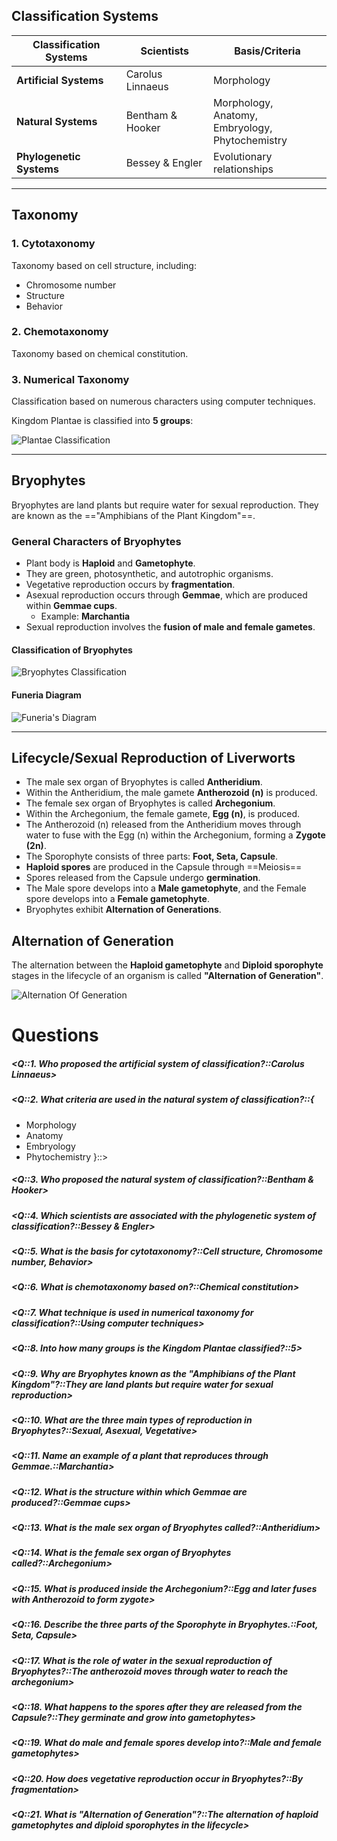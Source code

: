 ## Classification Systems

| Classification Systems | Scientists       | Basis/Criteria                                           |
| ---------------------- | ---------------- | -------------------------------------------------------- |
| **Artificial Systems** | Carolus Linnaeus | Morphology                                               |
| **Natural Systems**    | Bentham & Hooker  | Morphology, <br> Anatomy, <br> Embryology, <br> Phytochemistry |
| **Phylogenetic Systems** | Bessey & Engler  | Evolutionary relationships                               |

---

## Taxonomy

### 1. Cytotaxonomy

Taxonomy based on cell structure, including:

- Chromosome number
- Structure 
- Behavior

### 2. Chemotaxonomy

Taxonomy based on chemical constitution.

### 3. Numerical Taxonomy

Classification based on numerous characters using computer techniques.

Kingdom Plantae is classified into **5 groups**:

![Plantae Classification](PlantaeClassification.svg)

---

## Bryophytes

Bryophytes are land plants but require water for sexual reproduction. They are known as the =="Amphibians of the Plant Kingdom"==.

### General Characters of Bryophytes

- Plant body is **Haploid** and **Gametophyte**.
- They are green, photosynthetic, and autotrophic organisms.
- Vegetative reproduction occurs by **fragmentation**.
- Asexual reproduction occurs through **Gemmae**, which are produced within **Gemmae cups**.
  - Example: **Marchantia**
- Sexual reproduction involves the **fusion of male and female gametes**.

#### Classification of Bryophytes

![Bryophytes Classification](BryophytesClassification.svg)

#### Funeria Diagram

![Funeria's Diagram](FuneriaDiagram.svg)

---

## Lifecycle/Sexual Reproduction of Liverworts

- The male sex organ of Bryophytes is called **Antheridium**.
- Within the Antheridium, the male gamete **Antherozoid (n)** is produced.
- The female sex organ of Bryophytes is called **Archegonium**.
- Within the Archegonium, the female gamete, **Egg (n)**, is produced.
- The Antherozoid (n) released from the Antheridium moves through water to fuse with the Egg (n) within the Archegonium, forming a **Zygote (2n)**.
- The Sporophyte consists of three parts: **Foot, Seta, Capsule**.
- **Haploid spores** are produced in the Capsule through ==Meiosis==
- Spores released from the Capsule undergo **germination**.
- The Male spore develops into a **Male gametophyte**, and the Female spore develops into a **Female gametophyte**.
- Bryophytes exhibit **Alternation of Generations**.

## Alternation of Generation

The alternation between the **Haploid gametophyte** and **Diploid sporophyte** stages in the lifecycle of an organism is called **"Alternation of Generation"**.

![Alternation Of Generation](AlternationOfGeneration.svg)
# Questions 

#####  <Q::1. Who proposed the artificial system of classification?::Carolus Linnaeus>
##### <Q::2. What criteria are used in the natural system of classification?::{
- Morphology
- Anatomy
- Embryology
- Phytochemistry
}::>
##### <Q::3. Who proposed the natural system of classification?::Bentham & Hooker>
##### <Q::4. Which scientists are associated with the phylogenetic system of classification?::Bessey & Engler>
##### <Q::5. What is the basis for cytotaxonomy?::Cell structure, Chromosome number, Behavior>
##### <Q::6. What is chemotaxonomy based on?::Chemical constitution>
##### <Q::7. What technique is used in numerical taxonomy for classification?::Using computer techniques>
##### <Q::8. Into how many groups is the Kingdom Plantae classified?::5>
##### <Q::9. Why are Bryophytes known as the "Amphibians of the Plant Kingdom"?::They are land plants but require water for sexual reproduction>
##### <Q::10. What are the three main types of reproduction in Bryophytes?::Sexual, Asexual, Vegetative>
##### <Q::11. Name an example of a plant that reproduces through Gemmae.::Marchantia>
##### <Q::12. What is the structure within which Gemmae are produced?::Gemmae cups>
##### <Q::13. What is the male sex organ of Bryophytes called?::Antheridium>
##### <Q::14. What is the female sex organ of Bryophytes called?::Archegonium>
##### <Q::15. What is produced inside the Archegonium?::Egg and later fuses with Antherozoid to form zygote>
##### <Q::16. Describe the three parts of the Sporophyte in Bryophytes.::Foot, Seta, Capsule>
##### <Q::17. What is the role of water in the sexual reproduction of Bryophytes?::The antherozoid moves through water to reach the archegonium>
##### <Q::18. What happens to the spores after they are released from the Capsule?::They germinate and grow into gametophytes>
##### <Q::19. What do male and female spores develop into?::Male and female gametophytes>
##### <Q::20. How does vegetative reproduction occur in Bryophytes?::By fragmentation>
##### <Q::21. What is "Alternation of Generation"?::The alternation of haploid gametophytes and diploid sporophytes in the lifecycle>
